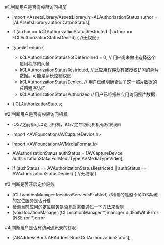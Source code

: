 #1.判断用户是否有权限访问相册

- import <AssetsLibrary/AssetsLibrary.h>
ALAuthorizationStatus author = [ALAssetsLibrary authorizationStatus];
- if (author == kCLAuthorizationStatusRestricted || author == kCLAuthorizationStatusDenied)
        {
           //无权限
        }

- typedef enum {
  -   kCLAuthorizationStatusNotDetermined = 0, // 用户尚未做出选择这个应用程序的问候
    - kCLAuthorizationStatusRestricted,        // 此应用程序没有被授权访问的照片数据。可能是家长控制权限
    - kCLAuthorizationStatusDenied,            // 用户已经明确否认了这一照片数据的应用程序访问
   -  kCLAuthorizationStatusAuthorized         // 用户已经授权应用访问照片数据
- } CLAuthorizationStatus;

#2.判断用户是否有权限访问相机

- iOS7之前都可以访问相机，iOS7之后访问相机有权限设置

- import <AVFoundation/AVCaptureDevice.h>
- import <AVFoundation/AVMediaFormat.h>
- AVAuthorizationStatus authStatus = [AVCaptureDevice authorizationStatusForMediaType:AVMediaTypeVideo];
- if (authStatus == AVAuthorizationStatusRestricted || authStatus == AVAuthorizationStatusDenied)
        {
            //无权限
        }

#3.判断是否开启定位服务

- [CLLocationManager locationServicesEnabled] //检测的是整个的iOS系统的定位服务是否开启
- 检测当前应用的定位服务是否开启需要通过一下方法来检测
- (void)locationManager:(CLLocationManager *)manager
       didFailWithError:(NSError *)error
       
#4.判断用户是否有访问通讯录的权限
- [ABAddressBook ABAddressBookGetAuthorizationStatus];